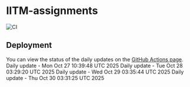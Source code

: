 # IITM-assignments

![CI](https://github.com/Viscous106/IITM-assignments/actions/workflows/daily-update.yml/badge.svg)

## Deployment

You can view the status of the daily updates on the [GitHub Actions page](https://github.com/Viscous106/IITM-assignments/actions/workflows/daily-update.yml).
Daily update - Mon Oct 27 10:39:48 UTC 2025
Daily update - Tue Oct 28 03:29:20 UTC 2025
Daily update - Wed Oct 29 03:35:44 UTC 2025
Daily update - Thu Oct 30 03:31:25 UTC 2025
